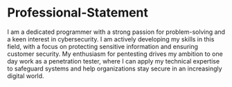 # Professional-Statement
I am a dedicated programmer with a strong passion for problem-solving and a keen interest in cybersecurity. I am actively developing my skills in this field, with a focus on protecting sensitive information and ensuring customer security. My enthusiasm for pentesting drives my ambition to one day work as a penetration tester, where I can apply my technical expertise to safeguard systems and help organizations stay secure in an increasingly digital world.
